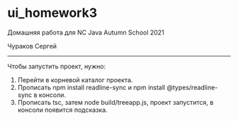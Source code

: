 # ui_homework3

Домашняя работа для NC Java Autumn School 2021

Чураков Сергей

---

Чтобы запустить проект, нужно:

1. Перейти в корневой каталог проекта.
1. Прописать npm install readline-sync и  npm install @types/readline-sync в консоли.
1. Прописать tsc, затем node build/treeapp.js, проект запустится, в консоли появится подсказка.
